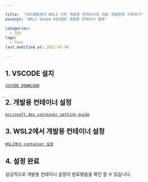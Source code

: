 ```yaml
---

title:  "VSCODE에서 WSL2 기반 개발용 컨테이너로 VUE 개발환경 구축하기"
excerpt: "WSL2 based VSCODE 개발용 컨테이너 활용"

categories:
  - 일반
tags:
  - Text
last_modified_at: 2021-07-06

---
```


## 1. VSCODE 설치

[`VSCODE DOWNLOAD`](https://code.visualstudio.com/download)

## 2. 개발용 컨테이너 설정

[`microsoft dev container setting guide`](https://docs.microsoft.com/ko-kr/learn/modules/use-docker-container-dev-env-vs-code/)

## 3. WSL2에서 개발용 컨테이너 설정

[`WSL2에서 container 설정`](https://better-tomorrow.tistory.com/entry/WSL-2%EC%97%90%EC%84%9C-Docker-%EC%82%AC%EC%9A%A9-%EC%98%88%EC%A0%9C)

## 4. 설정 완료

성공적으로 개발용 컨테이너 설정이 완료됐음을 확인 할 수 있습니다.